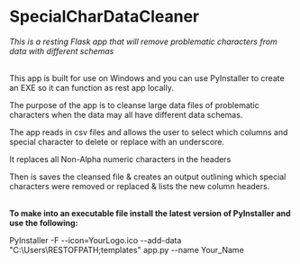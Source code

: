 # SpecialCharDataCleaner
<i>This is a resting Flask app that will remove problematic characters from data with different schemas</i>

<br />
This app is built for use on Windows and you can use PyInstaller
to create an EXE so it can function as rest app locally. 

The purpose of the app is to cleanse large data files of problematic characters
when the data may all have different data schemas. 

The app reads in csv files and allows the user to select which columns and special
character to delete or replace with an underscore.

It replaces all Non-Alpha numeric characters in the headers

Then is saves the cleansed file & creates an output outlining which special characters 
were removed or replaced & lists the new column headers.

<br />
<b>To make into an executable file install the latest version of PyInstaller and use the following:</b>

PyInstaller  -F --icon=YourLogo.ico  --add-data "C:\Users\RESTOFPATH\;templates" app.py --name Your_Name
